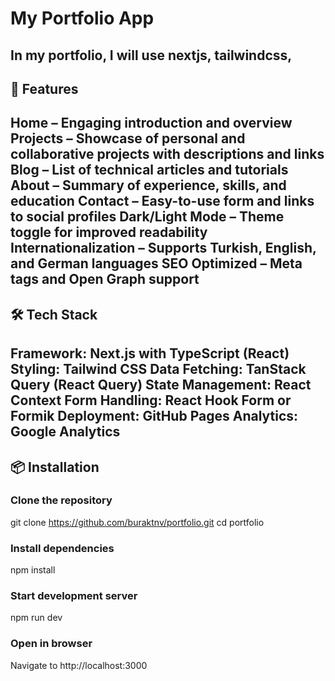 # My Portfolio App
In my portfolio, I will use nextjs, tailwindcss, 
---
## 🚀 Features
Home – Engaging introduction and overview
Projects – Showcase of personal and collaborative projects with descriptions and links
Blog – List of technical articles and tutorials
About – Summary of experience, skills, and education
Contact – Easy-to-use form and links to social profiles
Dark/Light Mode – Theme toggle for improved readability
Internationalization – Supports Turkish, English, and German languages
SEO Optimized – Meta tags and Open Graph support
---
## 🛠️ Tech Stack
Framework: Next.js with TypeScript (React)
Styling: Tailwind CSS
Data Fetching: TanStack Query (React Query)
State Management: React Context
Form Handling: React Hook Form or Formik
Deployment: GitHub Pages
Analytics: Google Analytics
---
## 📦 Installation
### Clone the repository
git clone https://github.com/buraktnv/portfolio.git
cd portfolio

### Install dependencies
npm install

### Start development server
npm run dev

### Open in browser
Navigate to http://localhost:3000